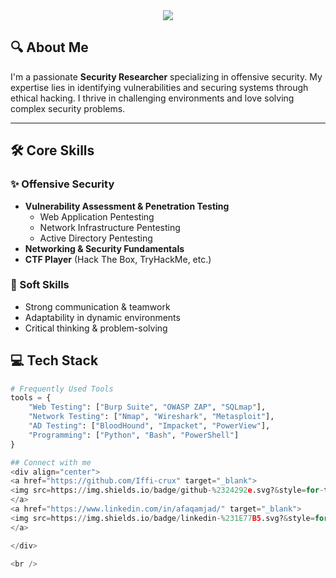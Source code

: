 <div align="center">
<img src="https://api.deepai.org/job-view-file/cb395089-0f2f-4e72-a49d-c276d4eba967/outputs/output.jpg"  />
</div>  

## 🔍 About Me
I'm a passionate **Security Researcher** specializing in offensive security. My expertise lies in identifying vulnerabilities and securing systems through ethical hacking. I thrive in challenging environments and love solving complex security problems.

---

## 🛠️ Core Skills
### ✨ Offensive Security
- **Vulnerability Assessment & Penetration Testing**
  - Web Application Pentesting
  - Network Infrastructure Pentesting
  - Active Directory Pentesting
- **Networking & Security Fundamentals**
- **CTF Player** (Hack The Box, TryHackMe, etc.)

### 🎯 Soft Skills
- Strong communication & teamwork
- Adaptability in dynamic environments
- Critical thinking & problem-solving


## 💻 Tech Stack
```python
# Frequently Used Tools
tools = {
    "Web Testing": ["Burp Suite", "OWASP ZAP", "SQLmap"],
    "Network Testing": ["Nmap", "Wireshark", "Metasploit"],
    "AD Testing": ["BloodHound", "Impacket", "PowerView"],
    "Programming": ["Python", "Bash", "PowerShell"]
}

## Connect with me  
<div align="center">
<a href="https://github.com/Iffi-crux" target="_blank">
<img src=https://img.shields.io/badge/github-%2324292e.svg?&style=for-the-badge&logo=github&logoColor=white alt=github style="margin-bottom: 5px;" />
</a>
<a href="https://www.linkedin.com/in/afaqamjad/" target="_blank">
<img src=https://img.shields.io/badge/linkedin-%231E77B5.svg?&style=for-the-badge&logo=linkedin&logoColor=white alt=linkedin style="margin-bottom: 5px;" />
</a>

</div>  

<br />
